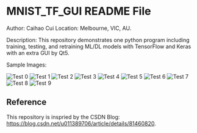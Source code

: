 # MNIST_TF_GUI README File
Author: Caihao Cui
Location: Melbourne, VIC, AU.

Description: This repository demonstrates one python program including training, testing, and retraining ML/DL models with TensorFlow and Keras with an extra GUI by Qt5.
 
Sample Images:

![Test 0](./images/GUI_Test_Input_0.PNG) 
![Test 1](./images/GUI_Test_Input_1.PNG)
![Test 2](./images/GUI_Test_Input_2.PNG)
![Test 3](./images/GUI_Test_Input_3.PNG)
![Test 4](./images/GUI_Test_Input_4.PNG)
![Test 5](./images/GUI_Test_Input_5.PNG)
![Test 6](./images/GUI_Test_Input_6.PNG)
![Test 7](./images/GUI_Test_Input_7.PNG)
![Test 8](./images/GUI_Test_Input_8.PNG)
![Test 9](./images/GUI_Test_Input_9.PNG)


## Reference
This repository is inspried by the CSDN Blog: https://blog.csdn.net/u011389706/article/details/81460820.